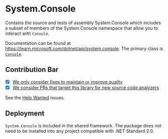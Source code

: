 # System.Console
Contains the source and tests of assembly System.Console which includes a subset of members of the System.Console namespace that allow you to interact with `Console`.

Documentation can be found at https://learn.microsoft.com/dotnet/api/system.console. The primary class is [`Console`](https://learn.microsoft.com/dotnet/api/system.console).

## Contribution Bar
- [x] [We only consider fixes to maintain or improve quality](../../libraries/README.md#primary-bar)
- [x] [We consider PRs that target this library for new source code analyzers](../../libraries/README.md#secondary-bar)

See the [Help Wanted](https://github.com/dotnet/runtime/issues?q=is%3Aopen+is%3Aissue+label%3Aarea-System.Console+label%3A%22help+wanted%22) issues.

## Deployment
`System.Console` is included in the shared framework. The package does not need to be installed into any project compatible with .NET Standard 2.0.
